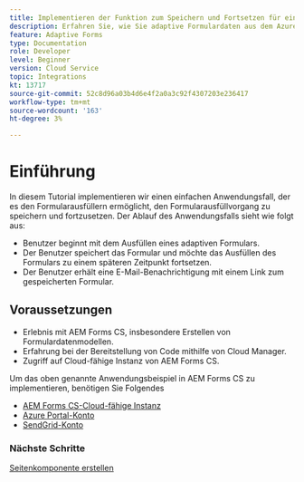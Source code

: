 ```yaml
---
title: Implementieren der Funktion zum Speichern und Fortsetzen für ein adaptives Formular
description: Erfahren Sie, wie Sie adaptive Formulardaten aus dem Azure-Speicherkonto speichern und abrufen.
feature: Adaptive Forms
type: Documentation
role: Developer
level: Beginner
version: Cloud Service
topic: Integrations
kt: 13717
source-git-commit: 52c8d96a03b4d6e4f2a0a3c92f4307203e236417
workflow-type: tm+mt
source-wordcount: '163'
ht-degree: 3%

---
```


# Einführung

In diesem Tutorial implementieren wir einen einfachen Anwendungsfall, der es den Formularausfüllern ermöglicht, den Formularausfüllvorgang zu speichern und fortzusetzen. Der Ablauf des Anwendungsfalls sieht wie folgt aus:

* Benutzer beginnt mit dem Ausfüllen eines adaptiven Formulars.
* Der Benutzer speichert das Formular und möchte das Ausfüllen des Formulars zu einem späteren Zeitpunkt fortsetzen.
* Der Benutzer erhält eine E-Mail-Benachrichtigung mit einem Link zum gespeicherten Formular.

## Voraussetzungen

* Erlebnis mit AEM Forms CS, insbesondere Erstellen von Formulardatenmodellen.
* Erfahrung bei der Bereitstellung von Code mithilfe von Cloud Manager.
* Zugriff auf Cloud-fähige Instanz von AEM Forms CS.

Um das oben genannte Anwendungsbeispiel in AEM Forms CS zu implementieren, benötigen Sie Folgendes

* [AEM Forms CS-Cloud-fähige Instanz](https://experienceleague.adobe.com/docs/experience-manager-learn/cloud-service/forms/developing-for-cloud-service/intellij-and-aem-sync.html?lang=en#set-up-aem-author-instance)
* [Azure Portal-Konto](https://portal.azure.com/)
* [SendGrid-Konto](https://sendgrid.com/)

### Nächste Schritte

[Seitenkomponente erstellen](./page-component.md)


